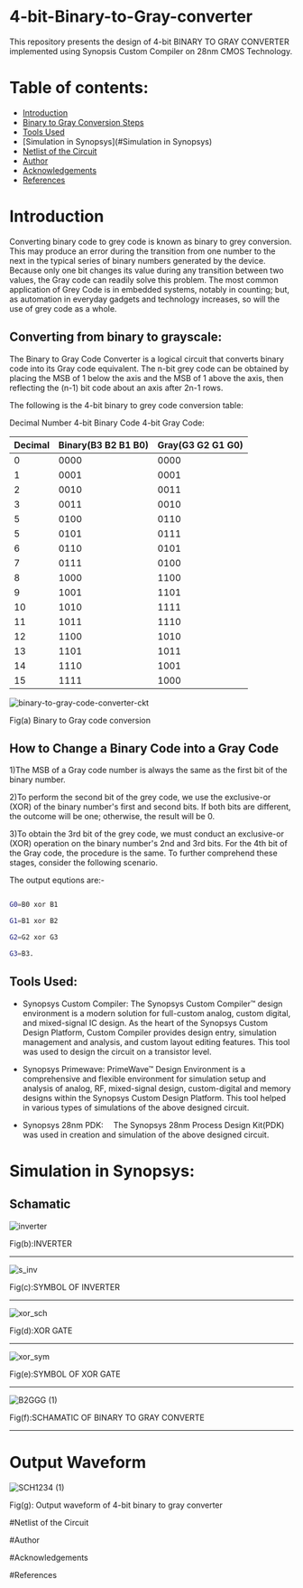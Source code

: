 # 4-bit-Binary-to-Gray-converter
This repository presents the design of 4-bit BINARY TO GRAY CONVERTER implemented using Synopsis Custom Compiler on 28nm CMOS Technology.

# Table of contents:
 * [Introduction](#Introduction)
 * [Binary to Gray Conversion Steps](#Converting-from-binary-to-grayscale)
 * [Tools Used](#Tools-Used)
 * [Simulation in Synopsys](#Simulation in Synopsys)
 * [Netlist of the Circuit](#Netlist-of-the-Circuit)
 * [Author](#Author)
 * [Acknowledgements](#Acknowledgements)
 * [References](#References)




# Introduction
Converting binary code to grey code is known as binary to grey conversion. This may produce an error during the transition from one number to the next in the typical series of binary numbers generated by the device. Because only one bit changes its value during any transition between two values, the Gray code can readily solve this problem. The most common application of Grey Code is in embedded systems, notably in counting; but, as automation in everyday gadgets and technology increases, so will the use of grey code as a whole.


## Converting from binary to grayscale:


The Binary to Gray Code Converter is a logical circuit that converts binary code into its Gray code equivalent. The n-bit grey code can be obtained by placing the MSB of 1 below the axis and the MSB of 1 above the axis, then reflecting the (n-1) bit code about an axis after 2n-1 rows.

The following is the 4-bit binary to grey code conversion table:

Decimal Number	4-bit Binary Code	4-bit Gray Code:


| Decimal | Binary(B3 B2 B1 B0) | Gray(G3 G2 G1 G0)|
| ------ | ------ |  ------ |
| 0 | 0000 | 0000 |
| 1 | 0001 | 0001 |
| 2 | 0010 | 0011 |
| 3 | 0011 | 0010 |
| 5 | 0100 | 0110 |
| 5 | 0101 | 0111 |
| 6 | 0110 | 0101 |
| 7 | 0111 | 0100 |
| 8 | 1000 | 1100 |
| 9 | 1001 | 1101 |
| 10 | 1010 | 1111 |
| 11 | 1011 | 1110 |
| 12 | 1100 | 1010 |
| 13 | 1101 | 1011 |
| 14 | 1110 | 1001 |
| 15 | 1111 | 1000 |







![binary-to-gray-code-converter-ckt](https://user-images.githubusercontent.com/100235259/155311927-7f023274-42e0-43ac-98ad-895c4b28f373.png)


Fig(a) Binary to Gray code conversion


## How to Change a Binary Code into a Gray Code


1)The MSB of a Gray code number is always the same as the first bit of the binary number.


2)To perform the second bit of the grey code, we use the exclusive-or (XOR) of the binary number's first and second bits. If both bits are different, the outcome will be one; otherwise, the result will be 0.


3)To obtain the 3rd bit of the grey code, we must conduct an exclusive-or (XOR) operation on the binary number's 2nd and 3rd bits. For the 4th bit of the Gray code, the procedure is the same. To further comprehend these stages, consider the following scenario.

The output equtions are:-

```sh

G0=B0 xor B1

G1=B1 xor B2

G2=G2 xor G3

G3=B3.

```


## Tools Used:


- Synopsys Custom Compiler:
The Synopsys Custom Compiler™ design environment is a modern solution for full-custom analog, custom digital, and mixed-signal IC design. As the heart of the Synopsys Custom Design Platform, Custom Compiler provides design entry, simulation management and analysis, and custom layout editing features. This tool was used to design the circuit on a transistor level.
 

- Synopsys Primewave:
PrimeWave™ Design Environment is a comprehensive and flexible environment for simulation setup and analysis of analog, RF, mixed-signal design, custom-digital and memory designs within the Synopsys Custom Design Platform. This tool helped in various types of simulations of the above designed circuit.
 


- Synopsys 28nm PDK:
 The Synopsys 28nm Process Design Kit(PDK) was used in creation and simulation of the above designed circuit.
 

# Simulation in Synopsys:
## Schamatic
![inverter](https://user-images.githubusercontent.com/100235259/155359719-88a9835f-2695-4904-be8d-c63103737981.png)

 Fig(b):INVERTER
 ***
 

![s_inv](https://user-images.githubusercontent.com/100235259/155359742-5e0fdd5d-51d8-4798-a829-e4cf8998b02f.png)

 Fig(c):SYMBOL OF INVERTER
******



![xor_sch](https://user-images.githubusercontent.com/100235259/155359904-be94619d-0cbb-4ded-96ad-bb22e6ce7e4d.png)

Fig(d):XOR GATE

*********


![xor_sym](https://user-images.githubusercontent.com/100235259/155359912-0088ffbe-7cc1-4ac4-bdff-745983cd00c7.png)

Fig(e):SYMBOL OF XOR GATE
************

![B2GGG (1)](https://user-images.githubusercontent.com/100235259/155491290-c029a518-c767-4dc3-a7b0-320a13392660.png)



Fig(f):SCHAMATIC OF BINARY TO GRAY CONVERTE
***********
# Output Waveform
![SCH1234 (1)](https://user-images.githubusercontent.com/100235259/155491342-d5f87958-45a6-40c9-afc1-9192e914122e.png)


Fig(g): Output waveform of 4-bit binary to gray converter


#Netlist of the Circuit



#Author

#Acknowledgements

#References
